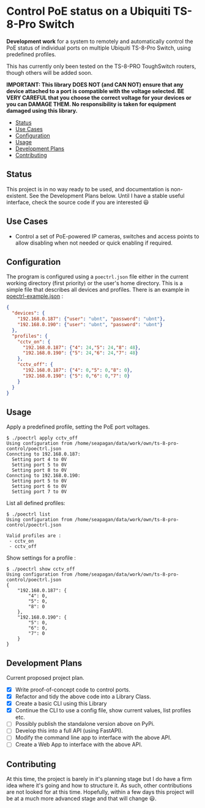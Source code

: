 # Control PoE status on a Ubiquiti TS-8-Pro Switch <!-- omit in toc -->

**Development work** for a system to remotely and automatically control the PoE
status of individual ports on multiple Ubiquiti TS-8-Pro Switch, using
predefined profiles.

This has currently only been tested on the TS-8-PRO ToughSwitch routers,
though others will be added soon.

**IMPORTANT: This library DOES NOT (and CAN NOT) ensure that any device attached
to a port is compatible with the voltage selected. BE VERY CAREFUL that you
choose the correct voltage for your devices or you can DAMAGE THEM. No
responsibility is taken for equipment damaged using this library.**

- [Status](#status)
- [Use Cases](#use-cases)
- [Configuration](#configuration)
- [Usage](#usage)
- [Development Plans](#development-plans)
- [Contributing](#contributing)

## Status

This project is in no way ready to be used, and documentation is non-existent.
See the Development Plans below. Until I have a stable useful interface, check
the source code if you are interested 😃

## Use Cases

- Control a set of PoE-powered IP cameras, switches and access points to allow
disabling when not needed or quick enabling if required.

## Configuration

The program is configured using a `poectrl.json` file either in the current
working directory (first priority) or the user's home directory. This is a
simple file that describes all devices and profiles. There is an example in
[poectrl-example.json](poectrl-example.json) :

```json
{
  "devices": {
    "192.168.0.187": {"user": "ubnt", "password": "ubnt"},
    "192.168.0.190": {"user": "ubnt", "password": "ubnt"}
  },
  "profiles": {
    "cctv_on": {
      "192.168.0.187": {"4": 24,"5": 24,"8": 48},
      "192.168.0.190": {"5": 24,"6": 24,"7": 48}
    },
    "cctv_off": {
      "192.168.0.187": {"4": 0,"5": 0,"8": 0},
      "192.168.0.190": {"5": 0,"6": 0,"7": 0}
    }
  }
}
```

## Usage

Apply a predefined profile, setting the PoE port voltages.

```console
$ ./poectrl apply cctv_off
Using configuration from /home/seapagan/data/work/own/ts-8-pro-control/poectrl.json
Conncting to 192.168.0.187:
  Setting port 4 to 0V
  Setting port 5 to 0V
  Setting port 8 to 0V
Conncting to 192.168.0.190:
  Setting port 5 to 0V
  Setting port 6 to 0V
  Setting port 7 to 0V
```

List all defined profiles:

```console
$ ./poectrl list
Using configuration from /home/seapagan/data/work/own/ts-8-pro-control/poectrl.json

Valid profiles are :
 - cctv_on
 - cctv_off
```

Show settings for a profile :

```console
$ ./poectrl show cctv_off
Using configuration from /home/seapagan/data/work/own/ts-8-pro-control/poectrl.json
{
    "192.168.0.187": {
        "4": 0,
        "5": 0,
        "8": 0
    },
    "192.168.0.190": {
        "5": 0,
        "6": 0,
        "7": 0
    }
}

```

## Development Plans

Current proposed project plan.

- [X] Write proof-of-concept code to control ports.
- [X] Refactor and tidy the above code into a Library Class.
- [X] Create a basic CLI using this Library
- [X] Continue the CLI to use a config file, show current values, list profiles
  etc.
- [ ] Possibly publish the standalone version above on PyPi.
- [ ] Develop this into a full API (using FastAPI).
- [ ] Modify the command line app to interface with the above API.
- [ ] Create a Web App to interface with the above API.

## Contributing

At this time, the project is barely in it's planning stage but I do have a firm
idea where it's going and how to structure it. As such, other contributions are
not looked for at this time. Hopefully, within a few days this project will be
at a much more advanced stage and that will change 😃.
